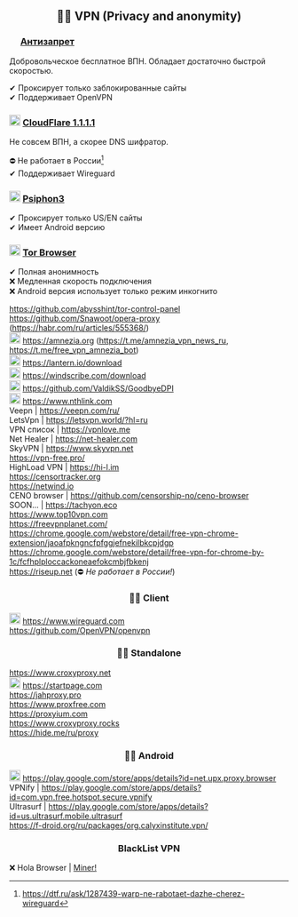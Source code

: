 <h2 align="center">🕵️‍♂️ VPN (Privacy and anonymity)</h2>

<h3> <img width=16px src="https://i.imgur.com/LZCFWf2.png"></img> <a href="https://antizapret.prostovpn.org">Антизапрет</a></h3>

Добровольческое бесплатное ВПН. Обладает достаточно быстрой скоростью.

✔ Проксирует только заблокированные сайты
<br>
✔ Поддерживает OpenVPN

<h3> <img width=20px src="https://i.imgur.com/jakBQAz.png"></img> <a href="https://1.1.1.1">CloudFlare 1.1.1.1</a></h3>

Не совсем ВПН, а скорее DNS шифратор. 

⛔ Не работает в России[^1]
<br>
✔ Поддерживает Wireguard

[^1]: https://dtf.ru/ask/1287439-warp-ne-rabotaet-dazhe-cherez-wireguard

<h3> <img width=20px src="https://i.imgur.com/D1KhiFU.png"></img> <a href="https://psiphon3.com/download.html">Psiphon3</a></h3>

✔ Проксирует только US/EN сайты
<br>
✔ Имеет Android версию

<h3> <img width=20px src="https://i.imgur.com/iEYiV6S.png"></img> <a href="https://torproject.org/download/">Tor Browser</a></h3>

✔ Полная анонимность
<br>
❌ Медленная скорость подключения
<br>
❌ Android версия использует только режим инкогнито

https://github.com/abysshint/tor-control-panel
<br>
https://github.com/Snawoot/opera-proxy (https://habr.com/ru/articles/555368/)
<br>
<img width=20px src="https://i.imgur.com/YF43wA4.png"></img> https://amnezia.org (https://t.me/amnezia_vpn_news_ru, https://t.me/free_vpn_amnezia_bot)
<br>
<img width=20px src="https://i.imgur.com/Ck0mIRu.png"></img> https://lantern.io/download
<br>
<img width=20px src="https://i.imgur.com/s0Z9qE0.png"></img> https://windscribe.com/download
<br>
<img width=20px src="https://i.imgur.com/WIYjsmF.png"></img> https://github.com/ValdikSS/GoodbyeDPI
<br>
<img width=20px src="https://i.imgur.com/ZPk4Rro.png"></img> https://www.nthlink.com
<br>
Veepn | https://veepn.com/ru/
<br>
LetsVpn | https://letsvpn.world/?hl=ru
<br>
VPN список | https://vpnlove.me
<br>
Net Healer | https://net-healer.com
<br>
SkyVPN | https://www.skyvpn.net
<br>
https://vpn-free.pro/
<br>
HighLoad VPN | https://hi-l.im
<br>
https://censortracker.org
<br>
https://netwind.io
<br>
CENO browser | https://github.com/censorship-no/ceno-browser
<br>
SOON... | https://tachyon.eco 
<br>
https://www.top10vpn.com
<br>
https://freevpnplanet.com/
<br>
https://chrome.google.com/webstore/detail/free-vpn-chrome-extension/jaoafpkngncfpfggjefnekilbkcpjdgp
<br>
https://chrome.google.com/webstore/detail/free-vpn-for-chrome-by-1c/fcfhplploccackoneaefokcmbjfbkenj
<br>
https://riseup.net (⛔ *Не работает в России!*)

<h3 align="center">🕵️‍♂️ Client</h3>

<img width=20px src="https://i.imgur.com/ufoZxTs.png"></img> https://www.wireguard.com
<br>
https://github.com/OpenVPN/openvpn

<h3 align="center">🕵️‍♂️ Standalone</h3>

https://www.croxyproxy.net
<br>
<img width=20px src="https://i.imgur.com/qL762qt.png"></img> https://startpage.com
<br>
https://jahproxy.pro
<br>
https://www.proxfree.com
<br>
https://proxyium.com
<br>
https://www.croxyproxy.rocks
<br>
https://hide.me/ru/proxy

<h3 align="center">🕵️‍♂️ Android</h3>

<img width=20px src="https://i.imgur.com/BP4UzNb.png"></img> https://play.google.com/store/apps/details?id=net.upx.proxy.browser
<br>
VPNify | https://play.google.com/store/apps/details?id=com.vpn.free.hotspot.secure.vpnify
<br>
Ultrasurf | https://play.google.com/store/apps/details?id=us.ultrasurf.mobile.ultrasurf
<br>
https://f-droid.org/ru/packages/org.calyxinstitute.vpn/

<h3 align="center">BlackList VPN</h3>

❌ Hola Browser | [Miner!](https://www.virustotal.com/gui/file/58357489ac2cee4e5cc93d5f5011c9af5a20f1ddbf2021070fb9859a18e4bf03/detection)

